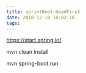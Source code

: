 ```yaml
---
title: sprintBoot-headFirst
date: 2018-12-18 14:02:10
tags:
---
```



https://start.spring.io/

mvn clean install

mvn spring-boot:run
